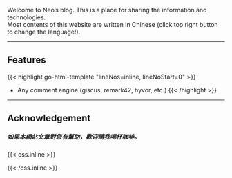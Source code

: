 Welcome to Neo’s blog. This is a place for sharing the information and technologies.   
Most contents of this website are written in Chinese (click top right button to change the language!).

---

## Features

{{< highlight go-html-template "lineNos=inline, lineNoStart=0" >}}
- Any comment engine (giscus, remark42, hyvor, etc.)
{{< /highlight >}}

---

## Acknowledgement
#####    如果本網站文章對您有幫助，歡迎請我喝杯咖啡。


{{< css.inline >}}
<style>
.canon { background: white; width: 100%; height: auto; }
</style>
{{< /css.inline >}}